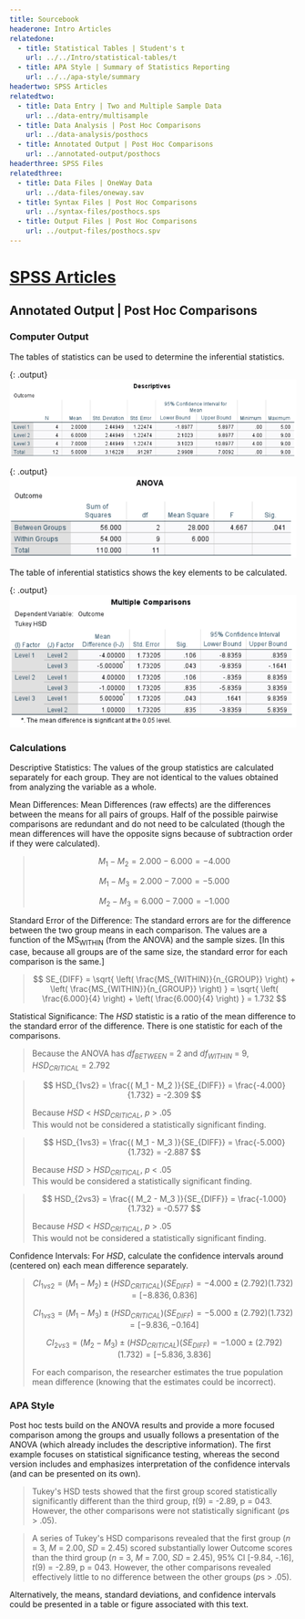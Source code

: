 ```yaml
---
title: Sourcebook
headerone: Intro Articles
relatedone:
  - title: Statistical Tables | Student's t
    url: ../../Intro/statistical-tables/t
  - title: APA Style | Summary of Statistics Reporting
    url: ../../apa-style/summary
headertwo: SPSS Articles
relatedtwo:
  - title: Data Entry | Two and Multiple Sample Data
    url: ../data-entry/multisample
  - title: Data Analysis | Post Hoc Comparisons
    url: ../data-analysis/posthocs
  - title: Annotated Output | Post Hoc Comparisons
    url: ../annotated-output/posthocs
headerthree: SPSS Files
relatedthree:
  - title: Data Files | OneWay Data
    url: ../data-files/oneway.sav
  - title: Syntax Files | Post Hoc Comparisons
    url: ../syntax-files/posthocs.sps
  - title: Output Files | Post Hoc Comparisons
    url: ../output-files/posthocs.spv
---
```


# [SPSS Articles](../index.md)

## Annotated Output | Post Hoc Comparisons

### Computer Output

The tables of statistics can be used to determine the inferential statistics.

{: .output}
![Screenshot of descriptive table](posthocs2.png)

{: .output}
![Screenshot of inferential table](posthocs3.png) 

The table of inferential statistics shows the key elements to be calculated.

{: .output}
![Screenshot of inferential table](posthocs4.png)

### Calculations

Descriptive Statistics: The values of the group statistics are calculated separately for each group. They are not identical to the values obtained from analyzing the variable as a whole.

Mean Differences: Mean Differences (raw effects) are the differences between the means for all pairs of groups. Half of the possible pairwise comparisons are redundant and do not need to be calculated (though the mean differences will have the opposite signs because of subtraction order if they were calculated).

> $$ M_1 - M_2 = 2.000 − 6.000 =  −4.000 $$
>
> $$ M_1 - M_3 = 2.000 − 7.000 = −5.000 $$
>
> $$ M_2 - M_3 = 6.000 − 7.000 = −1.000 $$

Standard Error of the Difference: The standard errors are for the difference between the two group means in each comparison. The values are a function of the MS<sub>WITHIN</sub> (from the ANOVA) and the sample sizes. \[In this case, because all groups are of the same size, the standard error for each comparison is the same.\]

> $$ SE_{DIFF} = \sqrt{ \left( \frac{MS_{WITHIN}}{n_{GROUP}} \right) + \left( \frac{MS_{WITHIN}}{n_{GROUP}} \right) } = \sqrt{ \left( \frac{6.000}{4} \right) + \left( \frac{6.000}{4} \right) } = 1.732 $$

Statistical Significance: The *HSD* statistic is a ratio of the mean difference to the standard error of the difference. There is one statistic for each of the comparisons.

> Because the ANOVA has *df<sub>BETWEEN</sub>* = 2 and *df<sub>WITHIN</sub>* = 9, *HSD<sub>CRITICAL</sub>* = 2.792

> $$ HSD_{1vs2} = \frac{( M_1 - M_2 )}{SE_{DIFF}} = \frac{-4.000}{1.732} = -2.309 $$
>
> Because *HSD* < *HSD<sub>CRITICAL</sub>*, *p* > .05  
> This would not be considered a statistically significant finding.

> $$ HSD_{1vs3} = \frac{( M_1 - M_3 )}{SE_{DIFF}} = \frac{-5.000}{1.732} = -2.887 $$
>
> Because *HSD* > *HSD<sub>CRITICAL</sub>*, *p* < .05  
> This would be considered a statistically significant finding.

> $$ HSD_{2vs3} = \frac{( M_2 - M_3 )}{SE_{DIFF}} = \frac{-1.000}{1.732} = -0.577 $$
>
> Because *HSD* < *HSD<sub>CRITICAL</sub>*, *p* > .05  
> This would not be considered a statistically significant finding.

Confidence Intervals: For *HSD*, calculate the confidence intervals around (centered on) each mean difference separately.

> $$ CI_{1vs2} = ( M_1 - M_2 ) \pm (HSD_{CRITICAL}) ( SE_{DIFF}) = -4.000 \pm (2.792) (1.732) = [ −8.836, 0.836 ] $$
>
> $$ CI_{1vs3} = ( M_1 - M_3 ) \pm (HSD_{CRITICAL}) ( SE_{DIFF}) = -5.000 \pm (2.792) (1.732) = [ −9.836, −0.164 ] $$
>
> $$ CI_{2vs3} = ( M_2 - M_3 ) \pm (HSD_{CRITICAL}) ( SE_{DIFF}) = -1.000 \pm (2.792) (1.732) = [ −5.836, 3.836 ] $$
>
> For each comparison, the researcher estimates the true population mean difference (knowing that the estimates could be incorrect).

### APA Style

Post hoc tests build on the ANOVA results and provide a more focused comparison among the groups and usually follows a presentation of the ANOVA (which already includes the descriptive information). The first example focuses on statistical significance testing, whereas the second version includes and emphasizes interpretation of the confidence intervals (and can be presented on its own). 

> Tukey's HSD tests showed that the first group scored statistically significantly different than the third group, *t*(9) = -2.89, p = 043. However, the other comparisons were not statistically significant (*p*s > .05).

> A series of Tukey's HSD comparisons revealed that the first group (*n* = 3, *M* = 2.00, *SD* = 2.45) scored substantially lower Outcome scores than the third group (*n* = 3, *M* = 7.00, *SD* = 2.45), 95% CI [-9.84, -.16], *t*(9) = -2.89, p = 043. However, the other comparisons revealed effectively little to no difference between the other groups (*p*s > .05).

Alternatively, the means, standard deviations, and confidence intervals could be presented in a table or figure associated with this text.
